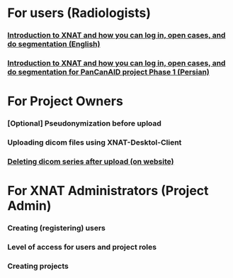 # For users (Radiologists)
### [Introduction to XNAT and how you can log in, open cases, and do segmentation (English)](https://youtu.be/mC2qtRc-o6w)
### [Introduction to XNAT and how you can log in, open cases, and do segmentation for PanCanAID project Phase 1 (Persian)](https://youtu.be/Qp1ydXVGoJc)


# For Project Owners
### [Optional] Pseudonymization before upload
### Uploading dicom files using XNAT-Desktol-Client
### [Deleting dicom series after upload (on website)](https://youtu.be/NIHyI6COtGE)


# For XNAT Administrators (Project Admin)
### Creating (registering) users
### Level of access for users and project roles
### Creating projects

